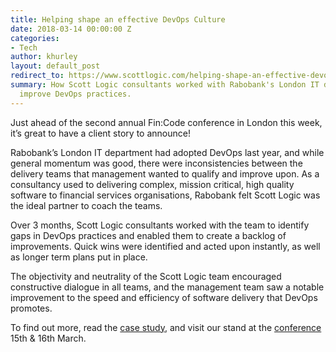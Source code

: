 ```yaml
---
title: Helping shape an effective DevOps Culture
date: 2018-03-14 00:00:00 Z
categories:
- Tech
author: khurley
layout: default_post
redirect_to: https://www.scottlogic.com/helping-shape-an-effective-devops-culture/
summary: How Scott Logic consultants worked with Rabobank's London IT department to
  improve DevOps practices.
---
```


Just ahead of the second annual Fin:Code conference in London this week, it’s great to have a client story to announce!
 
Rabobank’s London IT department had adopted DevOps last year, and while general momentum was good, there were inconsistencies between the delivery teams that management wanted to qualify and improve upon. As a consultancy used to delivering complex, mission critical, high quality software to financial services organisations, Rabobank felt Scott Logic was the ideal partner to coach the teams.
 
Over 3 months, Scott Logic consultants worked with the team to identify gaps in DevOps practices and enabled them to create a backlog of improvements. Quick wins were identified and acted upon instantly, as well as longer term plans put in place. 
 
The objectivity and neutrality of the Scott Logic team encouraged constructive dialogue in all teams, and the management team saw a notable improvement to the speed and efficiency of software delivery that DevOps promotes.
 
To find out more, read the [case study](https://www.scottlogic.com/our-work/case-study-rabobank/), and visit our stand at the [conference](https://fincode-eu.com/) 15th & 16th March.
